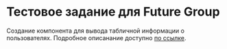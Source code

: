 # Тестовое задание для Future Group
Создание компонента для вывода табличной информации о пользователях. Подробное описанание доступно [по ссылке](task.md).
